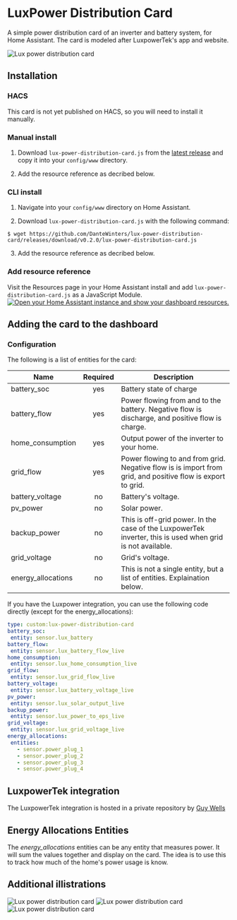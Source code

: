 # LuxPower Distribution Card

A simple power distribution card of an inverter and battery system, for Home Assistant. The card is modeled after LuxpowerTek's app and website.

![Lux power distribution card](images/power-flow-card-1.png "Lux power distribution card")

## Installation

### HACS

This card is not yet published on HACS, so you will need to install it manually.

### Manual install

1. Download `lux-power-distribution-card.js` from the [latest release](https://github.com/DanteWinters/lux-power-distribution-card/releases/latest) and copy it into your `config/www` directory.

2. Add the resource reference as decribed below.

### CLI install

1. Navigate into your `config/www` directory on Home Assistant.

2. Download `lux-power-distribution-card.js` with the following command:

  ```cli
  $ wget https://github.com/DanteWinters/lux-power-distribution-card/releases/download/v0.2.0/lux-power-distribution-card.js
  ```

3. Add the resource reference as decribed below.

### Add resource reference

Visit the Resources page in your Home Assistant install and add `lux-power-distribution-card.js` as a JavaScript Module.
 [![Open your Home Assistant instance and show your dashboard resources.](https://my.home-assistant.io/badges/lovelace_resources.svg)](https://my.home-assistant.io/redirect/lovelace_resources/)

## Adding the card to the dashboard

### Configuration
The following is a list of entities for the card:

| Name | Required | Description |
|---|:---:|---|
| battery_soc| yes | Battery state of charge |
| battery_flow| yes | Power flowing from and to the battery. Negative flow is discharge, and positive flow is charge. |
| home_consumption| yes | Output power of the inverter to your home. |
| grid_flow| yes | Power flowing to and from grid. Negative flow is is import from grid, and positive flow is export to grid. |
| battery_voltage | no | Battery's voltage. |
| pv_power | no | Solar power. |
| backup_power | no | This is off-grid power. In the case of the LuxpowerTek inverter, this is used when grid is not available. |
| grid_voltage | no | Grid's voltage. |
| energy_allocations | no | This is not a single entity, but a list of entities. Explaination below. |

If you have the Luxpower integration, you can use the following code directly (except for the energy_allocations):
 ```yaml
type: custom:lux-power-distribution-card
battery_soc:
  entity: sensor.lux_battery
battery_flow:
  entity: sensor.lux_battery_flow_live
home_consumption:
  entity: sensor.lux_home_consumption_live
grid_flow:
  entity: sensor.lux_grid_flow_live
battery_voltage:
  entity: sensor.lux_battery_voltage_live
pv_power:
  entity: sensor.lux_solar_output_live
backup_power:
  entity: sensor.lux_power_to_eps_live
grid_voltage:
  entity: sensor.lux_grid_voltage_live
energy_allocations:
  entities:
    - sensor.power_plug_1
    - sensor.power_plug_2
    - sensor.power_plug_3
    - sensor.power_plug_4
```

## LuxpowerTek integration

The LuxpowerTek integration is hosted in a private repository by 
[Guy Wells](https://github.com/guybw)

## Energy Allocations Entities

The *energy_allocations* entities can be any entity that measures power. It will sum the values together and display on the card. The idea is to use this to track how much of the home's power usage is know.

## Additional illistrations

![Lux power distribution card](images/power-flow-card-2.png "Lux power distribution card")
![Lux power distribution card](images/power-flow-card-3.png "Lux power distribution card")
![Lux power distribution card](images/power-flow-card-4.png "Lux power distribution card")
